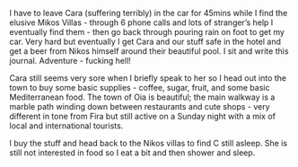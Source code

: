 I have to leave Cara (suffering terribly) in the car for 45mins while I find the elusive Mikos Villas - through 6 phone calls and lots of stranger’s help I eventually find them - then go back through pouring rain on foot to get my car. Very hard but eventually I get Cara and our stuff safe in the hotel and get a beer from Nikos himself around their beautiful pool. I sit and write this journal. Adventure - fucking hell!

Cara still seems very sore when I briefly speak to her so I head out into the town to buy some basic supplies - coffee, sugar, fruit, and some basic Mediterranean food. The town of Oia is beautiful; the main walkway is a marble path winding down between restaurants and cute shops - very different in tone from Fira but still active on a Sunday night with a mix of local and international tourists.

I buy the stuff and head back to the Nikos villas to find C still asleep. She is still not interested in food so I eat a bit and then shower and sleep.
